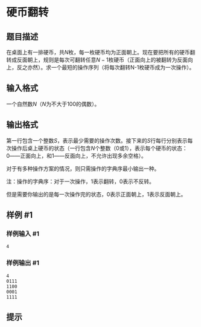 # 硬币翻转

## 题目描述

在桌面上有一排硬币，共$N$枚，每一枚硬币均为正面朝上。现在要把所有的硬币翻转成反面朝上，规则是每次可翻转任意$N-1$枚硬币（正面向上的被翻转为反面向上，反之亦然）。求一个最短的操作序列（将每次翻转N-1枚硬币成为一次操作）。


## 输入格式

一个自然数$N$（$N$为不大于$100$的偶数）。


## 输出格式

第一行包含一个整数$S$，表示最少需要的操作次数。接下来的$S$行每行分别表示每次操作后桌上硬币的状态（一行包含$N$个整数（$0$或$1$），表示每个硬币的状态：$0$――正面向上，和$1$――反面向上，不允许出现多余空格）。

对于有多种操作方案的情况，则只需操作的字典序最小输出一种。

注：操作的字典序：对于一次操作，1表示翻转，0表示不反转。

但是需要你输出的是每一次操作完的状态，0表示正面朝上，1表示反面朝上。


## 样例 #1

### 样例输入 #1
```
4
```

### 样例输出 #1

```
4
0111
1100
0001
1111
```

## 提示



